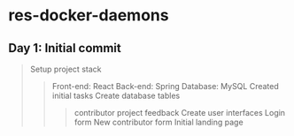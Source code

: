 # res-docker-daemons

## Day 1: Initial commit
> Setup project stack
>> Front-end: React
>> Back-end: Spring
>> Database: MySQL
> Created initial tasks
>> Create database tables
>>> contributor
>>> project
>>> feedback
>> Create user interfaces
>>> Login form
>>> New contributor form
>>> Initial landing page

